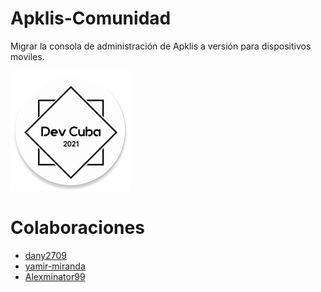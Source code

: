# Apklis-Comunidad
Migrar la consola de administración de Apklis a versión para dispositivos moviles. 

<img src="app/src/main/res/mipmap-xxxhdpi/ic_launcher_round.png" alt="Icono de la app" />

# Colaboraciones
<ul>
<li><a href="https://github.com/dany2709">dany2709</a></li>
<li><a href="https://github.com/yamir-miranda">yamir-miranda</a></li>
<li><a href="https://github.com/Alexminator99">Alexminator99</a></li>
<ul>
